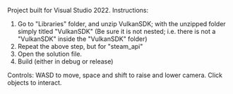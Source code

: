 Project built for Visual Studio 2022.
Instructions:
1. Go to "Libraries" folder, and unzip VulkanSDK; with the unzipped folder simply titled "VulkanSDK" (Be sure it is not nested; i.e. there is not a "VulkanSDK" inside the "VulkanSDK" folder)
2. Repeat the above step, but for "steam_api"
1. Open the solution file.
2. Build (either in debug or release)

Controls: WASD to move, space and shift to raise and lower camera. Click objects to interact.
